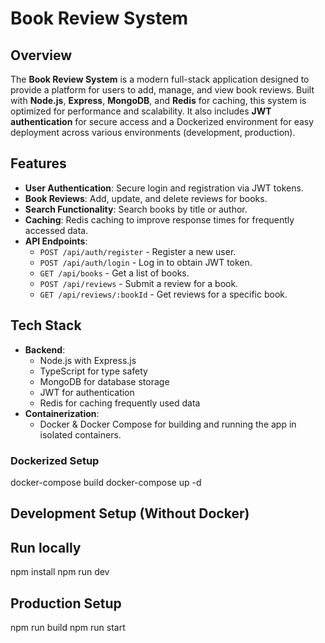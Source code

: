 
# Book Review System

## Overview

The **Book Review System** is a modern full-stack application designed to provide a platform for users to add, manage, and view book reviews. Built with **Node.js**, **Express**, **MongoDB**, and **Redis** for caching, this system is optimized for performance and scalability. It also includes **JWT authentication** for secure access and a Dockerized environment for easy deployment across various environments (development, production).

## Features

- **User Authentication**: Secure login and registration via JWT tokens.
- **Book Reviews**: Add, update, and delete reviews for books.
- **Search Functionality**: Search books by title or author.
- **Caching**: Redis caching to improve response times for frequently accessed data.
- **API Endpoints**:
  - `POST /api/auth/register` - Register a new user.
  - `POST /api/auth/login` - Log in to obtain JWT token.
  - `GET /api/books` - Get a list of books.
  - `POST /api/reviews` - Submit a review for a book.
  - `GET /api/reviews/:bookId` - Get reviews for a specific book.

## Tech Stack

- **Backend**: 
  - Node.js with Express.js
  - TypeScript for type safety
  - MongoDB for database storage
  - JWT for authentication
  - Redis for caching frequently used data
- **Containerization**: 
  - Docker & Docker Compose for building and running the app in isolated containers.



### Dockerized Setup

docker-compose build
docker-compose up -d


## Development Setup (Without Docker) 
 

 ## Run locally
 npm install
 npm run dev 


## Production Setup
npm run build 
npm run start 